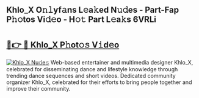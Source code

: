 ## Khlo_X O𝚗𝚕yf𝚊ns L𝚎a𝚔ed N𝚞𝚍es - Part-Fap P𝚑𝚘tos Vi𝚍𝚎o - H𝚘𝚝 Part L𝚎a𝚔s 6VRLi

# <h2><a href="http://kf3dip.oniu.top/?m=Khlo_X">🔗👉 🔴 Khlo_X P𝚑ot𝚘𝚜 V𝚒d𝚎o</a></h2>

[![Khlo_X Nu𝚍e𝚜](https://i.imgur.com/0qMVB7G.gif)](http://kf3dip.oniu.top/?m=Khlo_X)
Web-based entertainer and multimedia designer Khlo_X, celebrated for disseminating dance and lifestyle knowledge through trending dance sequences and short videos. Dedicated community organizer Khlo_X, celebrated for their efforts to bring people together and improve their community.  
